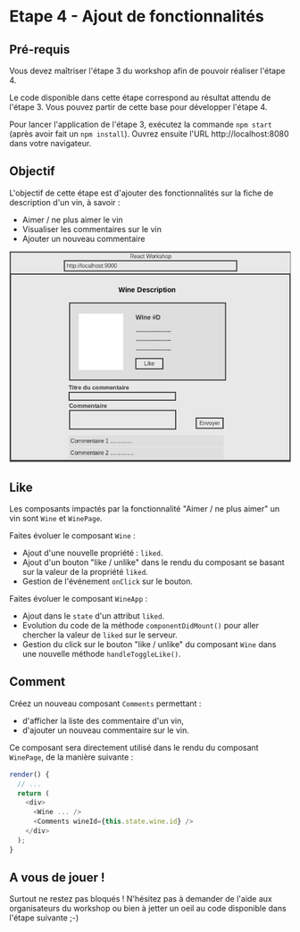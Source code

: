 # Etape 4 - Ajout de fonctionnalités

## Pré-requis

Vous devez maîtriser l'étape 3 du workshop afin de pouvoir réaliser l'étape 4.

Le code disponible dans cette étape correspond au résultat attendu de l'étape 3. Vous pouvez partir de cette base pour développer l'étape 4.

Pour lancer l'application de l'étape 3, exécutez la commande `npm start` (après avoir fait un `npm install`). Ouvrez ensuite l'URL http://localhost:8080 dans votre navigateur.

## Objectif

L'objectif de cette étape est d'ajouter des fonctionnalités sur la fiche de description d'un vin, à savoir :

* Aimer / ne plus aimer le vin
* Visualiser les commentaires sur le vin
* Ajouter un nouveau commentaire

![mockup](./mockup.png)


## Like

Les composants impactés par la fonctionnalité "Aimer / ne plus aimer" un vin sont `Wine` et `WinePage`.

Faites évoluer le composant `Wine` :

* Ajout d'une nouvelle propriété : `liked`.
* Ajout d'un bouton "like / unlike" dans le rendu du composant se basant sur la valeur de la propriété `liked`.
* Gestion de l'événement `onClick` sur le bouton.

Faites évoluer le composant `WineApp` :

* Ajout dans le `state` d'un attribut `liked`.
* Evolution du code de la méthode `componentDidMount()` pour aller chercher la valeur de `liked` sur le serveur.
* Gestion du click sur le bouton "like / unlike" du composant `Wine` dans une nouvelle méthode `handleToggleLike()`.


## Comment

Créez un nouveau composant `Comments` permettant :

* d'afficher la liste des commentaire d'un vin,
* d'ajouter un nouveau commentaire sur le vin.

Ce composant sera directement utilisé dans le rendu du composant `WinePage`, de la manière suivante :

```javascript
render() {
  // ...
  return (
    <div>
      <Wine ... />
      <Comments wineId={this.state.wine.id} />
    </div>
  );
}
```

## A vous de jouer !

Surtout ne restez pas bloqués ! N'hésitez pas à demander de l'aide aux organisateurs du workshop ou bien à jetter un oeil au code disponible dans l'étape suivante ;-)
